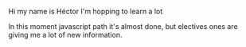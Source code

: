 Hi my name is Héctor
I'm  hopping to learn a lot

In this moment javascript path it's almost done, but electives ones are giving me
a lot of new information.
